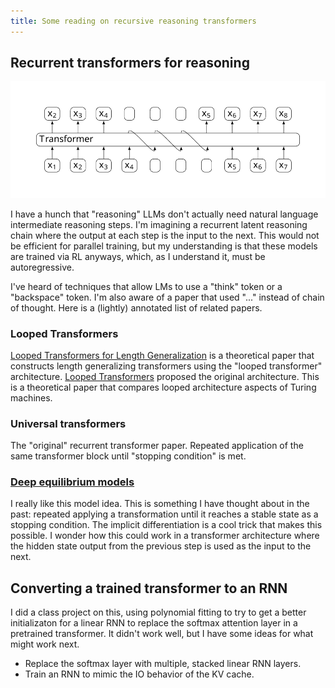```yaml
---
title: Some reading on recursive reasoning transformers
---
```


## Recurrent transformers for reasoning

![My proposed latent reasoning architecture](files/recurrent-reasoning.svg)

I have a hunch that "reasoning" LLMs don't actually need natural language intermediate reasoning steps.
I'm imagining a recurrent latent reasoning chain where the output at each step is the input to the next.
This would not be efficient for parallel training, but my understanding is that these models are trained via RL anyways, which, as I understand it, must be autoregressive.

I've heard of techniques that allow LMs to use a "think" token or a "backspace" token.
I'm also aware of a paper that used "..." instead of chain of thought.
Here is a (lightly) annotated list of related papers.

### Looped Transformers 

[Looped Transformers for Length Generalization](https://openreview.net/forum?id=2edigk8yoU)
is a theoretical paper that constructs length generalizing transformers using the "looped transformer" architecture.
[Looped Transformers](https://openreview.net/forum?id=fiHVIUkulb)
proposed the original architecture. This is a theoretical paper that compares looped architecture aspects of Turing machines.

###  Universal transformers

The "original" recurrent transformer paper. Repeated application of the same transformer block until "stopping condition" is met.

### [Deep equilibrium models](https://arxiv.org/abs/1909.01377)

I really like this model idea. This is something I have thought about in the past: repeated applying a transformation until it reaches a stable state as a stopping condition. The implicit differentiation is a cool trick that makes this possible. I wonder how this could work in a transformer architecture where the hidden state output from the previous step is used as the input to the next. 

## Converting a trained transformer to an RNN

I did a class project on this, using polynomial fitting to try to get a better initializaton for a linear RNN to replace the softmax attention layer in a pretrained transformer.
It didn't work well, but I have some ideas for what might work next.

- Replace the softmax layer with multiple, stacked linear RNN layers.
- Train an RNN to mimic the IO behavior of the KV cache.
 
